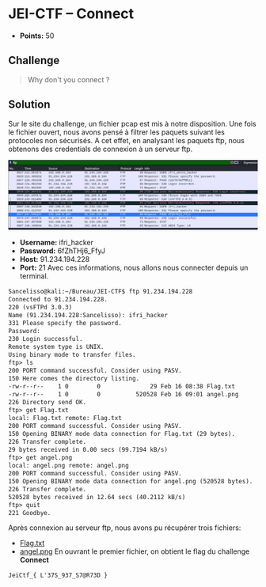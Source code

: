 # JEI-CTF – Connect

* **Points:** 50

## Challenge

> Why don't you connect ?

## Solution

Sur le site du challenge, un fichier pcap est mis à notre disposition. Une fois le fichier ouvert, nous avons pensé à filtrer les paquets suivant les protocoles non sécurisés. A cet effet, en analysant les paquets ftp, nous obtenons des credentials de connexion à un serveur ftp.

![](Captures/ftp_check.png)

* **Username:** ifri_hacker
* **Password:** 6fZhTHj6_FfyJ
* **Host:** 91.234.194.228
* **Port:** 21
Avec ces informations, nous allons nous connecter depuis un terminal.

```console
Sancelisso@kali:~/Bureau/JEI-CTF$ ftp 91.234.194.228
Connected to 91.234.194.228.
220 (vsFTPd 3.0.3)
Name (91.234.194.228:Sancelisso): ifri_hacker
331 Please specify the password.
Password:
230 Login successful.
Remote system type is UNIX.
Using binary mode to transfer files.
ftp> ls
200 PORT command successful. Consider using PASV.
150 Here comes the directory listing.
-rw-r--r--    1 0        0              29 Feb 16 08:38 Flag.txt
-rw-r--r--    1 0        0          520528 Feb 16 09:01 angel.png
226 Directory send OK.
ftp> get Flag.txt
local: Flag.txt remote: Flag.txt
200 PORT command successful. Consider using PASV.
150 Opening BINARY mode data connection for Flag.txt (29 bytes).
226 Transfer complete.
29 bytes received in 0.00 secs (99.7194 kB/s)
ftp> get angel.png
local: angel.png remote: angel.png
200 PORT command successful. Consider using PASV.
150 Opening BINARY mode data connection for angel.png (520528 bytes).
226 Transfer complete.
520528 bytes received in 12.64 secs (40.2112 kB/s)
ftp> quit
221 Goodbye.
```
Après connexion au serveur ftp, nous avons pu récupérer trois fichiers:
* [Flag.txt](Files/Flag.txt)
* [angel.png](Files/angel.png)
En ouvrant le premier fichier, on obtient le flag du challenge **Connect**
```
JeiCtf_{ L'37S_937_S7@R73D }
```
